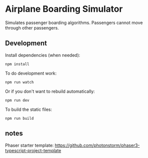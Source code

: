 # Airplane Boarding Simulator

Simulates passenger boarding algorithms.
Passengers cannot move through other passengers.

## Development

Install dependencies (when needed):
```
npm install
```

To do development work:
```
npm run watch
```

Or if you don't want to rebuild automatically:
```
npm run dev
```

To build the static files:

```
npm run build
```

## notes

Phaser starter template: https://github.com/photonstorm/phaser3-typescript-project-template
